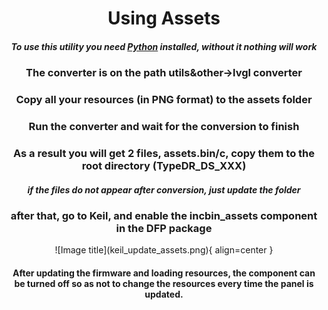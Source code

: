 # <center>Using Assets
##### <center> To use this utility you need [Python](https://www.python.org/downloads/) installed, without it nothing will work


### <center>The converter is on the path utils&other->lvgl converter
### <center>Copy all your resources (in PNG format) to the assets folder
### <center>Run the converter and wait for the conversion to finish
### <center>As a result you will get 2 files, assets.bin/c, copy them to the root directory (TypeDR_DS_XXX) 
##### <center>if the files do not appear after conversion, just update the folder

### <center>after that, go to Keil, and enable the incbin_assets component in the DFP package
<center>![Image title](keil_update_assets.png){ align=center }

#### <center> After updating the firmware and loading resources, the component can be turned off so as not to change the resources every time the panel is updated.